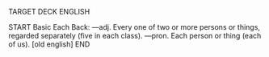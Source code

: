 TARGET DECK
ENGLISH

START
Basic
Each
Back: —adj. Every one of two or more persons or things, regarded separately (five in each class). —pron. Each person or thing (each of us). [old english]
END
